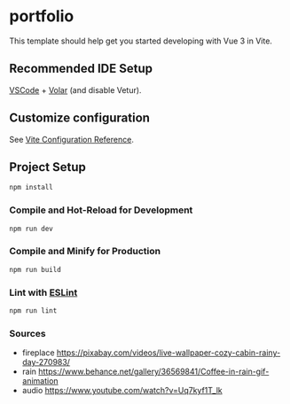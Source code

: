 # portfolio

This template should help get you started developing with Vue 3 in Vite.

## Recommended IDE Setup

[VSCode](https://code.visualstudio.com/) + [Volar](https://marketplace.visualstudio.com/items?itemName=Vue.volar) (and disable Vetur).

## Customize configuration

See [Vite Configuration Reference](https://vite.dev/config/).

## Project Setup

```sh
npm install
```

### Compile and Hot-Reload for Development

```sh
npm run dev
```

### Compile and Minify for Production

```sh
npm run build
```

### Lint with [ESLint](https://eslint.org/)

```sh
npm run lint
```

### Sources

- fireplace https://pixabay.com/videos/live-wallpaper-cozy-cabin-rainy-day-270983/
- rain https://www.behance.net/gallery/36569841/Coffee-in-rain-gif-animation
- audio https://www.youtube.com/watch?v=Uq7kyf1T_lk
